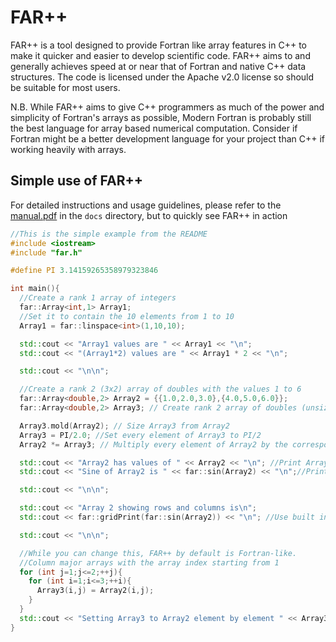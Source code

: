 # FAR++

FAR++ is a tool designed to provide Fortran like array features in C++ to make it quicker and easier to develop scientific code. FAR++ aims to and generally achieves speed at or near that of Fortran and native C++ data structures. The code is licensed under the Apache v2.0 license so should be suitable for most users. 

N.B. While FAR++ aims to give C++ programmers as much of the power and simplicity of Fortran's arrays as possible, Modern Fortran is probably still the best language for array based numerical computation. Consider if Fortran might be a better development language for your project than C++ if working heavily with arrays.

## Simple use of FAR++

For detailed instructions and usage guidelines, please refer to the [manual.pdf](docs/manual.pdf) in the `docs` directory, but to quickly see FAR++ in action

```C++
//This is the simple example from the README
#include <iostream>
#include "far.h"

#define PI 3.14159265358979323846

int main(){
  //Create a rank 1 array of integers
  far::Array<int,1> Array1;
  //Set it to contain the 10 elements from 1 to 10
  Array1 = far::linspace<int>(1,10,10);

  std::cout << "Array1 values are " << Array1 << "\n";
  std::cout << "(Array1*2) values are " << Array1 * 2 << "\n";

  std::cout << "\n\n";

  //Create a rank 2 (3x2) array of doubles with the values 1 to 6
  far::Array<double,2> Array2 = {{1.0,2.0,3.0},{4.0,5.0,6.0}};
  far::Array<double,2> Array3; // Create rank 2 array of doubles (unsized)

  Array3.mold(Array2); // Size Array3 from Array2
  Array3 = PI/2.0; //Set every element of Array3 to PI/2
  Array2 *= Array3; // Multiply every element of Array2 by the corresponding element of Array3

  std::cout << "Array2 has values of " << Array2 << "\n"; //Print Array2
  std::cout << "Sine of Array2 is " << far::sin(Array2) << "\n";//Print the sine of Array2

  std::cout << "\n\n";

  std::cout << "Array 2 showing rows and columns is\n";
  std::cout << far::gridPrint(far::sin(Array2)) << "\n"; //Use built in grid printer to show rows and columns

  std::cout << "\n\n";

  //While you can change this, FAR++ by default is Fortran-like.
  //Column major arrays with the array index starting from 1
  for (int j=1;j<=2;++j){
    for (int i=1;i<=3;++i){
      Array3(i,j) = Array2(i,j);
    }
  }
  std::cout << "Setting Array3 to Array2 element by element " << Array3 << "\n";
}
```
